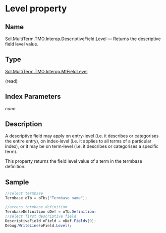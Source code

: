 # Level property

## Name

Sdl.MultiTerm.TMO.Interop.DescriptiveField.Level —          Returns the descriptive field level value.

## Type

[Sdl.MultiTerm.TMO.Interop.MtFieldLevel](Sdl.MultiTerm.TMO.Interop.MtFieldLevel.md)

(read)

## Index Parameters
*none*

## Description

A descriptive field may apply on entry-level (i.e. it describes or categorises the entire entry), on index-level (i.e. it applies to all terms of a particular index), or it may be on term-level (i.e. it describes or categorises a specific term).

This property returns the field level value of a term in the termbase definition.


## Sample


```cs
//select termbase
Termbase oTb = oTbs["Termbase name"];

//access termbase definition
TermbaseDefinition oDef = oTb.Definition;
//select first descriptive field
DescriptiveField oField = oDef.Fields[0];
Debug.WriteLine(oField.Level);
```

